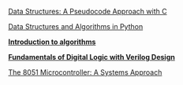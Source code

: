 [Data Structures: A Pseudocode Approach with C](http://books.ms/main/7E232829F4C7453EDDD8CFD2B619A15F)

[Data Structures and Algorithms in Python](http://books.ms/main/8BCB3CBC38262AC589ED11BA1C806C06)

**[Introduction to algorithms](http://books.ms/main/FD8631D3830BFA7A3D2D305A99A011F2)**



**[Fundamentals of Digital Logic with Verilog Design](http://books.ms/main/DEA110BFA91D73BECCF2BB05E2F0D6E4)**

[The 8051 Microcontroller: A Systems Approach](https://libgen.is/book/index.php?md5=A3DDBF47FE75089B49E0BEF0D6AE74DE)
